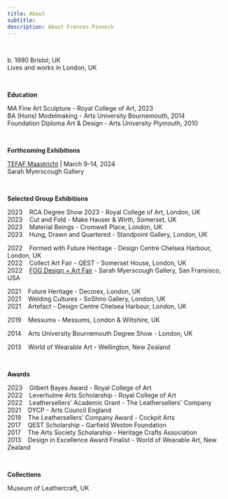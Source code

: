 ```yaml
---
title: About
subtitle: 
description: About Frances Pinnock
---
```



<br /> 

b. 1990 Bristol, UK  
Lives and works in London, UK  

<br /> 


**Education**  

MA Fine Art Sculpture - Royal College of Art, 2023  
BA (Hons) Modelmaking - Arts University Bournemouth, 2014  
Foundation Diploma Art & Design - Arts University Plymouth, 2010 

<br /> 

**Forthcoming Exhibitions**  

[TEFAF Maastricht](https://www.tefaf.com/fairs/tefaf-maastricht) | March 9-14, 2024  
Sarah Myerscough Gallery  

<br /> 


**Selected Group Exhibitions** 

2023&nbsp;&nbsp;&nbsp; RCA Degree Show 2023 - Royal College of Art, London, UK  
2023&nbsp;&nbsp;&nbsp; Cut and Fold - Make Hauser & Wirth, Somerset, UK  
2023&nbsp;&nbsp;&nbsp; Material Beings - Cromwell Place, London, UK  
2023&nbsp;&nbsp;&nbsp; Hung, Drawn and Quartered - Standpoint Gallery, London, UK  

2022&nbsp;&nbsp;&nbsp; Formed with Future Heritage - Design Centre Chelsea Harbour, London, UK  
2022&nbsp;&nbsp;&nbsp; Collect Art Fair - QEST - Somerset House, London, UK  
2022&nbsp;&nbsp;&nbsp; [FOG Design + Art Fair](https://www.sarahmyerscough.com/exhibitions/38-fog-design-art-2022/) - Sarah Myerscough Gallery, San Fransisco, USA  

2021&nbsp;&nbsp;&nbsp; Future Heritage - Decorex, London, UK  
2021&nbsp;&nbsp;&nbsp; Welding Cultures - SoShiro Gallery, London, UK  
2021&nbsp;&nbsp;&nbsp; Artefact - Design Centre Chelsea Harbour, London, UK  

2019&nbsp;&nbsp;&nbsp; Messums - Messums, London & Wiltshire, UK  

2014&nbsp;&nbsp;&nbsp; Arts University Bournemouth Degree Show - London, UK  

2013&nbsp;&nbsp;&nbsp; World of Wearable Art - Wellington, New Zealand  

<br />  
  

**Awards** 

2023&nbsp;&nbsp;&nbsp; Gilbert Bayes Award - Royal College of Art  
2022&nbsp;&nbsp;&nbsp; Leverhulme Arts Scholarship - Royal College of Art   
2022&nbsp;&nbsp;&nbsp; Leathersellers' Academic Grant - The Leathersellers' Company   
2021&nbsp;&nbsp;&nbsp; DYCP - Arts Council England  
2019&nbsp;&nbsp;&nbsp; The Leathersellers’ Company Award - Cockpit Arts  
2017&nbsp;&nbsp;&nbsp; QEST Scholarship - Garfield Weston Foundation  
2017&nbsp;&nbsp;&nbsp; The Arts Society Scholarship - Heritage Crafts Association  
2013&nbsp;&nbsp;&nbsp; Design in Excellence Award Finalist - World of Wearable Art, New Zealand  

<br />   


**Collections** 

Museum of Leathercraft, UK  

<br />  










